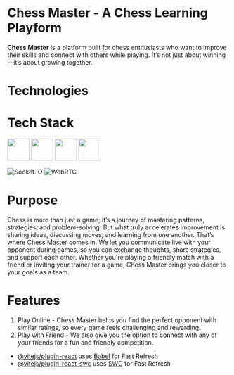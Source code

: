 # Chess Master - A Chess Learning Playform

**Chess Master** is a platform built for chess enthusiasts who want to improve their skills and connect with others while playing. It’s not just about winning—it’s about growing together.

# Technologies
# Tech Stack

<img src="https://upload.wikimedia.org/wikipedia/commons/a/a7/React-icon.svg" width="50" height="50" />
<img src="https://upload.wikimedia.org/wikipedia/commons/6/64/Node.js_logo_2015.svg" width="50" height="50" />
<img src="https://upload.wikimedia.org/wikipedia/commons/2/29/Postgresql_elephant.svg" width="50" height="50" />
<img src="https://sequelize.org/images/logo.svg" width="50" height="50" />

![Socket.IO](https://upload.wikimedia.org/wikipedia/commons/2/2f/Socket-io.svg)
![WebRTC](https://upload.wikimedia.org/wikipedia/commons/thumb/5/59/WebRTC_logo.svg/1024px-WebRTC_logo.svg.png)


# Purpose
Chess is more than just a game; it’s a journey of mastering patterns, strategies, and problem-solving. But what truly accelerates improvement is sharing ideas, discussing moves, and learning from one another. That’s where Chess Master comes in. We let you communicate live with your opponent during games, so you can exchange thoughts, share strategies, and support each other. Whether you're playing a friendly match with a friend or inviting your trainer for a game, Chess Master brings you closer to your goals as a team.

# 

# Features
1. Play Online - Chess Master helps you find the perfect opponent with similar ratings, so every game feels challenging and rewarding.
2. Play with Friend - We also give you the option to connect with any of your friends for a fun and friendly competition.

- [@vitejs/plugin-react](https://github.com/vitejs/vite-plugin-react/blob/main/packages/plugin-react/README.md) uses [Babel](https://babeljs.io/) for Fast Refresh
- [@vitejs/plugin-react-swc](https://github.com/vitejs/vite-plugin-react-swc) uses [SWC](https://swc.rs/) for Fast Refresh
